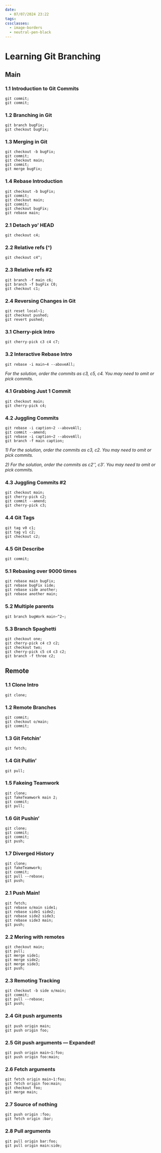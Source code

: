 ```yaml
---
date:
  - 07/07/2024 23:22
tags: 
cssclasses:
  - image-borders
  - neutral-pen-black
---
```

# Learning Git Branching

## Main

### 1.1 Introduction to Git Commits

```
git commit;
git commit;
```

### 1.2 Branching in Git

```
git branch bugFix;
git checkout bugFix;
```

### 1.3 Merging in Git

```
git checkout -b bugFix;
git commit;
git checkout main;
git commit;
git merge bugFix;
```

### 1.4 Rebase Introduction

```
git checkout -b bugFix;
git commit;
git checkout main;
git commit;
git checkout bugFix;
git rebase main;
```

### 2.1 Detach yo’ HEAD

```
git checkout c4;
```

### 2.2 Relative refs (^)

```
git checkout c4^;
```

### 2.3 Relative refs #2

```
git branch -f main c6;
git branch -f bugFix C0;
git checkout c1;
```

### 2.4 Reversing Changes in Git

```
git reset local~1;
git checkout pushed;
git revert pushed;
```

### 3.1 Cherry-pick Intro

```
git cherry-pick c3 c4 c7;
```

### 3.2 Interactive Rebase Intro

```
git rebase -i main~4 --aboveAll;
```

_For the solution, order the commits as c3, c5, c4. You may need to omit or pick commits._

### 4.1 Grabbing Just 1 Commit

```
git checkout main;
git cherry-pick c4;
```

### 4.2 Juggling Commits

```
git rebase -i caption~2 --aboveAll;
git commit --amend;
git rebase -i caption~2 --aboveAll;
git branch -f main caption;
```

_1) For the solution, order the commits as c3, c2. You may need to omit or pick commits._

_2) For the solution, order the commits as c2'', c3'. You may need to omit or pick commits._

### 4.3 Juggling Commits #2

```
git checkout main;
git cherry-pick c2;
git commit --amend;
git cherry-pick c3;
```

### 4.4 Git Tags

```
git tag v0 c1;
git tag v1 c2;
git checkout c2;
```

### 4.5 Git Describe

```
git commit;
```

### 5.1 Rebasing over 9000 times

```
git rebase main bugFix;
git rebase bugFix side;
git rebase side another;
git rebase another main;
```

### 5.2 Multiple parents

```
git branch bugWork main~^2~;
```

### 5.3 Branch Spaghetti

```
git checkout one;
git cherry-pick c4 c3 c2;
git checkout two;
git cherry-pick c5 c4 c3 c2;
git branch -f three c2;
```

## Remote

### 1.1 Clone Intro

```
git clone;
```

### 1.2 Remote Branches

```
git commit;
git checkout o/main;
git commit;
```

### 1.3 Git Fetchin’

```
git fetch;
```

### 1.4 Git Pullin’

```
git pull;
```

### 1.5 Fakeing Teamwork

```
git clone;
git fakeTeamwork main 2;
git commit;
git pull;
```

### 1.6 Git Pushin’

```
git clone;
git commit;
git commit;
git push;
```

### 1.7 Diverged History

```
git clone;
git fakeTeamwork;
git commit;
git pull --rebase;
git push;
```

### 2.1 Push Main!

```
git fetch;
git rebase o/main side1;
git rebase side1 side2;
git rebase side2 side3;
git rebase side3 main;
git push;
```

### 2.2 Mering with remotes

```
git checkout main;
git pull;
git merge side1;
git merge side2;
git merge side3;
git push;
```

### 2.3 Remoting Tracking

```
git checkout -b side o/main;
git commit;
git pull --rebase;
git push;
```

### 2.4 Git push arguments

```
git push origin main;
git push origin foo;
```

### 2.5 Git push arguments — Expanded!

```
git push origin main~1:foo;
git push origin foo:main;
```

### 2.6 Fetch arguments

```
git fetch origin main~1:foo;
git fetch origin foo:main;
git checkout foo;
git merge main;
```

### 2.7 Source of nothing

```
git push origin :foo;
git fetch origin :bar;
```

### 2.8 Pull arguments

```
git pull origin bar:foo;
git pull origin main:side;
```